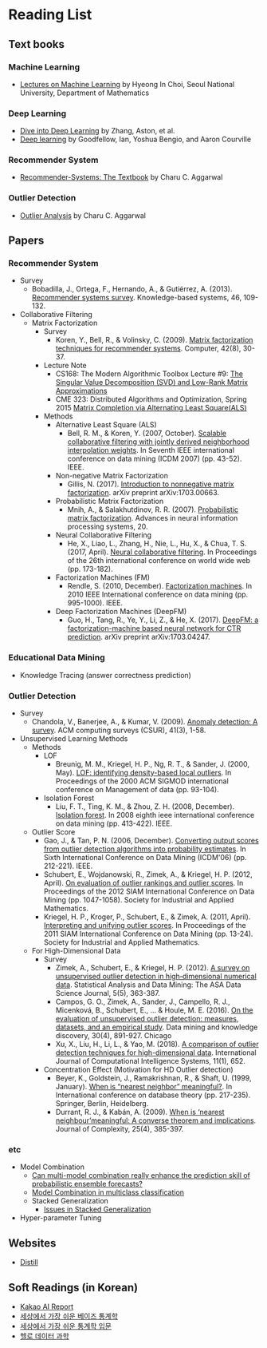 # Reading List

## Text books
### Machine Learning
- [Lectures on Machine Learning](http://www.math.snu.ac.kr/~hichoi/machinelearning/index.html) by Hyeong In Choi, Seoul National University, Department of Mathematics

### Deep Learning
- [Dive into Deep Learning](https://d2l.ai/) by Zhang, Aston, et al.
- [Deep learning](https://www.deeplearningbook.org/front_matter.pdf) by Goodfellow, Ian, Yoshua Bengio, and Aaron Courville

### Recommender System
- [Recommender-Systems: The Textbook](https://d1wqtxts1xzle7.cloudfront.net/63186644/2016_Book_RecommenderSystems20200503-102501-wsddcn-with-cover-page-v2.pdf?Expires=1646156544&Signature=CcG3hMtXlo5DVbWh6byEceCXyi0E0cuUlp2XI5q4q1BoVW8DmUY75NnNvf1WVfQAO7wS8YhiGeF2VW5hRiXLPNd2oUFv8ygBTdU9IOxcGjvwgvLzGolGNtMjzadXeYtdWnQI9eEZvMFpcv3tTq4aMuMhEzMJtBLwe3GUCf-JP1yIreto2l3bO5KniB0EKkHi4CAgOgTRw7Rdh1YF3sWiD~ymU5-rKx42wH1HvLq7vg9jtL73s9sClk-L1aFXb5ktMmZmFUX3awRgaMMT7XEK6L2mbpUMnEDcbpWPGq7dYBvuj0xldRp-BGIfthjengR1ENfFPDbgXxckIDmIznitEg__&Key-Pair-Id=APKAJLOHF5GGSLRBV4ZA) by Charu C. Aggarwal
### Outlier Detection
- [Outlier Analysis](https://d1wqtxts1xzle7.cloudfront.net/57870486/Outlier-Analysis-with-cover-page-v2.pdf?Expires=1646156648&Signature=DeivOYXXH3LY5cY-v782O4GBHUKYglvAFxQScRRCylaxOAikFQU5pkiNubLvhzCSzsDTZn-o6H5EHdwl51jiHrTzaiKxXNbgh-JrGzzVRfxxeGIOsoJYM-Y46WVwfcAjzpB5RWy6udkbJSxBVeUXcXvvTzq4mkxcdQ5y5wOJedcDah5sBslff7tWQrI7wBJXHntpJ48VaNOG25kjQ0mwpjd9lfme0hJpaexIwMvPfBUskjkilUu~GZinCj-mmgL~pgySG4Rq-6Rl95K-pWgkkUW7YNnQtvgQaGj6~il4hXeZ~bxCBxfpYbFyyy6XaHS9MDp7uGc2-9SoFonSkqEgiA__&Key-Pair-Id=APKAJLOHF5GGSLRBV4ZA) by Charu C. Aggarwal


## Papers

### Recommender System
- Survey
  - Bobadilla, J., Ortega, F., Hernando, A., & Gutiérrez, A. (2013). [Recommender systems survey]((https://reader.elsevier.com/reader/sd/pii/S0950705113001044?token=553447D6D7B8A4E3226134561D3B99E932D26D1157D2978A108E8A3DAD9C9827EE90A04018A39894E7D04D8B0B777252&originRegion=us-east-1&originCreation=20220311004943)). Knowledge-based systems, 46, 109-132.
- Collaborative Filtering
  - Matrix Factorization
    - Survey
      - Koren, Y., Bell, R., & Volinsky, C. (2009). [Matrix factorization techniques for recommender systems](https://www.inf.unibz.it/~ricci/ISR/papers/ieeecomputer.pdf). Computer, 42(8), 30-37.
    - Lecture Note
      - CS168: The Modern Algorithmic Toolbox Lecture #9: [The Singular Value Decomposition (SVD) and Low-Rank Matrix Approximations](http://citeseerx.ist.psu.edu/viewdoc/download;jsessionid=9FDFC0123B6694B3FF30191E1304C55F?doi=10.1.1.725.8741&rep=rep1&type=pdf)
      - CME 323: Distributed Algorithms and Optimization, Spring 2015 [Matrix Completion via Alternating Least Square(ALS)](http://stanford.edu/~rezab/classes/cme323/S15/notes/lec14.pdf)
    - Methods  
      - Alternative Least Square (ALS)
        - Bell, R. M., & Koren, Y. (2007, October). [Scalable collaborative filtering with jointly derived neighborhood interpolation weights](https://ieeexplore.ieee.org/stamp/stamp.jsp?arnumber=4470228&casa_token=if_rND5ujU8AAAAA:nHRXPYaN2YMBj4hOheqYfGekrJLpU6wMuvwQP9xDCV9zUQqDhcro31RR9IMQrEcB1D_FH13Ll5Q&tag=1). In Seventh IEEE international conference on data mining (ICDM 2007) (pp. 43-52). IEEE.
      - Non-negative Matrix Factorization
        - Gillis, N. (2017). [Introduction to nonnegative matrix factorization](https://arxiv.org/pdf/1703.00663.pdf). arXiv preprint arXiv:1703.00663.
      - Probabilistic Matrix Factorization
        - Mnih, A., & Salakhutdinov, R. R. (2007). [Probabilistic matrix factorization](https://proceedings.neurips.cc/paper/2007/file/d7322ed717dedf1eb4e6e52a37ea7bcd-Paper.pdf). Advances in neural information processing systems, 20.
      - Neural Collaborative Filtering
        - He, X., Liao, L., Zhang, H., Nie, L., Hu, X., & Chua, T. S. (2017, April). [Neural collaborative filtering](https://dl.acm.org/doi/pdf/10.1145/3038912.3052569?casa_token=kcPSEjY_YJkAAAAA:7hlKuZGwuuoMYwQUDsU0owoB_qbPYwJ7nRCo5I7NJXk0Vgfvr5j-4udGQELZYsNYiaWxFu_owwmy). In Proceedings of the 26th international conference on world wide web (pp. 173-182).
      - Factorization Machines (FM)
        - Rendle, S. (2010, December). [Factorization machines](https://analyticsconsultores.com.mx/wp-content/uploads/2019/03/Factorization-Machines-Steffen-Rendle-Osaka-University-2010.pdf). In 2010 IEEE International conference on data mining (pp. 995-1000). IEEE. 
      - Deep Factorization Machines (DeepFM)
        - Guo, H., Tang, R., Ye, Y., Li, Z., & He, X. (2017). [DeepFM: a factorization-machine based neural network for CTR prediction](https://arxiv.org/pdf/1703.04247.pdf，这个是华为用在应用商店做排序的%E3%80%82这两个算法既可以在广告中做ctr预估，也可以在推荐系统中做排序%E3%80%82). arXiv preprint arXiv:1703.04247.


### Educational Data Mining
- Knowledge Tracing (answer correctness prediction)


### Outlier Detection
- Survey 
  - Chandola, V., Banerjee, A., & Kumar, V. (2009). [Anomaly detection: A survey](https://conservancy.umn.edu/bitstream/handle/11299/215731/07-017.pdf?sequence=1). ACM computing surveys (CSUR), 41(3), 1-58.
- Unsupervised Learning Methods
  - Methods
    - LOF
      - Breunig, M. M., Kriegel, H. P., Ng, R. T., & Sander, J. (2000, May). [LOF: identifying density-based local outliers](https://dl.acm.org/doi/pdf/10.1145/342009.335388?casa_token=qB9shs2wYrEAAAAA:SAupZ3128dEneCw2U_na34GRnCalsVfx4PdiqlaQBtj4Aw59VYVuY55v1-e3P8b4gFssW29kg4ik). In Proceedings of the 2000 ACM SIGMOD international conference on Management of data (pp. 93-104).
    - Isolation Forest
      - Liu, F. T., Ting, K. M., & Zhou, Z. H. (2008, December). [Isolation forest](https://ieeexplore.ieee.org/stamp/stamp.jsp?arnumber=4781136&casa_token=q6603pKvIdcAAAAA:I3-JTq4vuu1-wWMo-k6aFUgoDjQZUvdBstpjpBF-ODjulIXNXuaxh0nDs9CAPM4rq0B08u72). In 2008 eighth ieee international conference on data mining (pp. 413-422). IEEE.
  - Outlier Score
    - Gao, J., & Tan, P. N. (2006, December). [Converting output scores from outlier detection algorithms into probability estimates](https://ieeexplore.ieee.org/stamp/stamp.jsp?arnumber=4053049&casa_token=i__CmdPhRCUAAAAA:cd-_kQlL138goSE0FHtDE0N_Bs-K6zKsMbhX2qGchgu6Ci4pTtRy_m_ZEs2iqKMRM4elg8Cu&tag=1). In Sixth International Conference on Data Mining (ICDM'06) (pp. 212-221). IEEE.
    - Schubert, E., Wojdanowski, R., Zimek, A., & Kriegel, H. P. (2012, April). [On evaluation of outlier rankings and outlier scores](https://epubs.siam.org/doi/pdf/10.1137/1.9781611972825.90). In Proceedings of the 2012 SIAM International Conference on Data Mining (pp. 1047-1058). Society for Industrial and Applied Mathematics.
    - Kriegel, H. P., Kroger, P., Schubert, E., & Zimek, A. (2011, April). [Interpreting and unifying outlier scores](https://epubs.siam.org/doi/pdf/10.1137/1.9781611972818.2). In Proceedings of the 2011 SIAM International Conference on Data Mining (pp. 13-24). Society for Industrial and Applied Mathematics.
  - For High-Dimensional Data
    - Survey
      - Zimek, A., Schubert, E., & Kriegel, H. P. (2012). [A survey on unsupervised outlier detection in high‐dimensional numerical data](https://onlinelibrary.wiley.com/doi/pdf/10.1002/sam.11161?casa_token=icDu1psN5dkAAAAA:9mJA1-D1kjaQYLiG_ClD9V10Ls6TzOC_Szz8jsjV1pvDQeoLnHtcc6IYrHijmUhJBHsMwFPaqdnEMoY). Statistical Analysis and Data Mining: The ASA Data Science Journal, 5(5), 363-387.
      - Campos, G. O., Zimek, A., Sander, J., Campello, R. J., Micenková, B., Schubert, E., ... & Houle, M. E. (2016). [On the evaluation of unsupervised outlier detection: measures, datasets, and an empirical study](https://www.proquest.com/openview/680cbe1465cde1fe5386f3aeba4d8cb0/1.pdf?pq-origsite=gscholar&cbl=43030&casa_token=GyAgPM0lhSsAAAAA:2L-tdQtGk9Nt17JhOOQXNUw01m9LtQEJu727pXcKLvS2iHa1Uh18pm9oovwHgjJNFJr1Fa-mIw). Data mining and knowledge discovery, 30(4), 891-927.
        Chicago
      - Xu, X., Liu, H., Li, L., & Yao, M. (2018). [A comparison of outlier detection techniques for high-dimensional data](https://www.atlantis-press.com/article/25892518.pdf). International Journal of Computational Intelligence Systems, 11(1), 652.
    - Concentration Effect (Motivation for HD Outlier detection)
      - Beyer, K., Goldstein, J., Ramakrishnan, R., & Shaft, U. (1999, January). [When is “nearest neighbor” meaningful?](https://minds.wisconsin.edu/bitstream/handle/1793/60174/TR1377.pdf?sequence=1). In International conference on database theory (pp. 217-235). Springer, Berlin, Heidelberg.
      - Durrant, R. J., & Kabán, A. (2009). [When is ‘nearest neighbour’meaningful: A converse theorem and implications](https://www.sciencedirect.com/science/article/pii/S0885064X09000260). Journal of Complexity, 25(4), 385-397.

### etc
- Model Combination
  - [Can multi-model combination really enhance the prediction
    skill of probabilistic ensemble forecasts?](https://rmets.onlinelibrary.wiley.com/doi/pdfdirect/10.1002/qj.210?casa_token=ABUs37ApamoAAAAA:5x4sB2xjMmAx3xg85NuikkvyodCnRIX4ZLd3P253rin_JVgE8t52p_Sox0RZMKC4kLrZCKGiIt4r0kI)
  - [Model Combination in multiclass classification](https://www.proquest.com/openview/eeb8f8b64391d56327c6eac829c3cb20/1?pq-origsite=gscholar&cbl=18750)
  - Stacked Generalization
    - [Issues in Stacked Generalization](https://www.jair.org/index.php/jair/article/view/10228)
- Hyper-parameter Tuning

## Websites
- [Distill](https://distill.pub/)

## Soft Readings (in Korean)
- [Kakao AI Report](http://aitimes.org/archives/1339)
- [세상에서 가장 쉬운 베이즈 통계학](http://www.kyobobook.co.kr/product/detailViewKor.laf?mallGb=KOR&ejkGb=KOR&barcode=9788965022718)
- [세상에서 가장 쉬운 통계학 입문](http://www.kyobobook.co.kr/product/detailViewKor.laf?mallGb=KOR&ejkGb=KOR&barcode=9788990994004)
- [헬로 데이터 과학](http://www.kyobobook.co.kr/product/detailViewKor.laf?ejkGb=KOR&mallGb=KOR&barcode=9788968482656)

